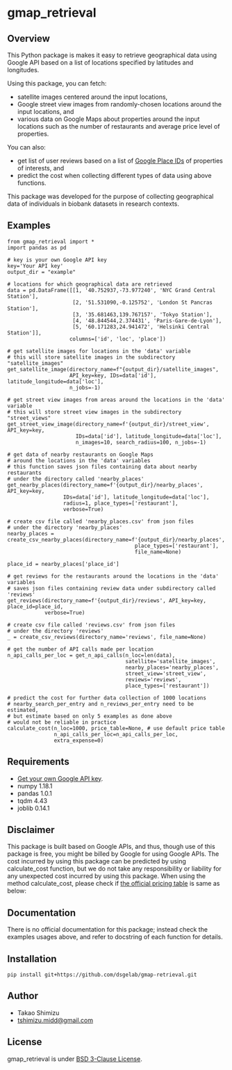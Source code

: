 # gmap_retrieval

## Overview
This Python package is makes it easy to retrieve geographical data using Google API based on a list of locations specified by latitudes and longitudes.

Using this package, you can fetch:
* satellite images centered around the input locations,
* Google street view images from randomly-chosen locations around the input locations, and
* various data on Google Maps about properties around the input locations such as the number of restaurants and average price level of properties.

You can also:
* get list of user reviews based on a list of [Google Place IDs](https://developers.google.com/places/place-id) of properties of interests, and
* predict the cost when collecting different types of data using above functions.

This package was developed for the purpose of collecting geographical data of individuals in biobank datasets in research contexts.

## Examples
```
from gmap_retrieval import *
import pandas as pd

# key is your own Google API key
key='Your API key'
output_dir = "example"

# locations for which geographical data are retrieved
data = pd.DataFrame([[1, '40.752937,-73.977240', 'NYC Grand Central Station'],
                     [2, '51.531090,-0.125752', 'London St Pancras Station'],
                     [3, '35.681463,139.767157', 'Tokyo Station'],
                     [4, '48.844544,2.374431', 'Paris-Gare-de-Lyon'],
                     [5, '60.171283,24.941472', 'Helsinki Central Station']],
                    columns=['id', 'loc', 'place'])

# get satellite images for locations in the 'data' variable
# this will store satellite images in the subdirectory "satellite_images"
get_satellite_image(directory_name=f"{output_dir}/satellite_images",
                    API_key=key, IDs=data['id'], latitude_longitude=data['loc'],
                    n_jobs=-1)

# get street view images from areas around the locations in the 'data' variable
# this will store street view images in the subdirectory "street_views"
get_street_view_image(directory_name=f'{output_dir}/street_view', API_key=key,
                      IDs=data['id'], latitude_longitude=data['loc'],
                      n_images=10, search_radius=100, n_jobs=-1)

# get data of nearby restaurants on Google Maps
# around the locations in the 'data' variables
# this function saves json files containing data about nearby restaurants
# under the directory called 'nearby_places'
get_nearby_places(directory_name=f'{output_dir}/nearby_places', API_key=key,
                  IDs=data['id'], latitude_longitude=data['loc'],
                  radius=1, place_types=['restaurant'],
                  verbose=True)

# create csv file called 'nearby_places.csv' from json files
# under the directory 'nearby_places'
nearby_places = create_csv_nearby_places(directory_name=f'{output_dir}/nearby_places',
                                         place_types=['restaurant'],
                                         file_name=None)

place_id = nearby_places['place_id']

# get reviews for the restaurants around the locations in the 'data' variables
# saves json files containing review data under subdirectory called 'reviews'
get_reviews(directory_name=f'{output_dir}/reviews', API_key=key, place_id=place_id,
            verbose=True)

# create csv file called 'reviews.csv' from json files
# under the directory 'reviews'
_ = create_csv_reviews(directory_name='reviews', file_name=None)

# get the number of API calls made per location
n_api_calls_per_loc = get_n_api_calls(n_loc=len(data),
                                      satellite='satellite_images',
                                      nearby_places='nearby_places',
                                      street_view='street_view',
                                      reviews='reviews',
                                      place_types=['restaurant'])

# predict the cost for further data collection of 1000 locations
# nearby_search_per_entry and n_reviews_per_entry need to be estimated,
# but estimate based on only 5 examples as done above
# would not be reliable in practice
calculate_cost(n_loc=1000, price_table=None, # use default price table
               n_api_calls_per_loc=n_api_calls_per_loc,
               extra_expense=0)
```


## Requirements
* [Get your own Google API key](https://developers.google.com/places/web-service/get-api-key).
* numpy 1.18.1
* pandas 1.0.1
* tqdm 4.43
* joblib 0.14.1

## Disclaimer
This package is built based on Google APIs, and thus, though use of this package is free, you might be billed by Google for using Google APIs. The cost incurred by using this package can be predicted by using calculate_cost function, but we do not take any responsibility or liability for any unexpected cost incurred by using this package.
When using the method calculate_cost, please check if [the official pricing table](https://cloud.google.com/maps-platform/pricing/sheet) is same as below:


## Documentation
There is no official documentation for this package; instead check the examples usages above, and refer to docstring of each function for details.

## Installation
`pip install git+https://github.com/dsgelab/gmap-retrieval.git`

## Author
* Takao Shimizu  
* tshimizu.midd@gmail.com

## License
gmap_retrieval is under [BSD 3-Clause License](https://en.wikipedia.org/wiki/BSD_licenses#3-clause_license_(%22BSD_License_2.0%22,_%22Revised_BSD_License%22,_%22New_BSD_License%22,_or_%22Modified_BSD_License%22)).
